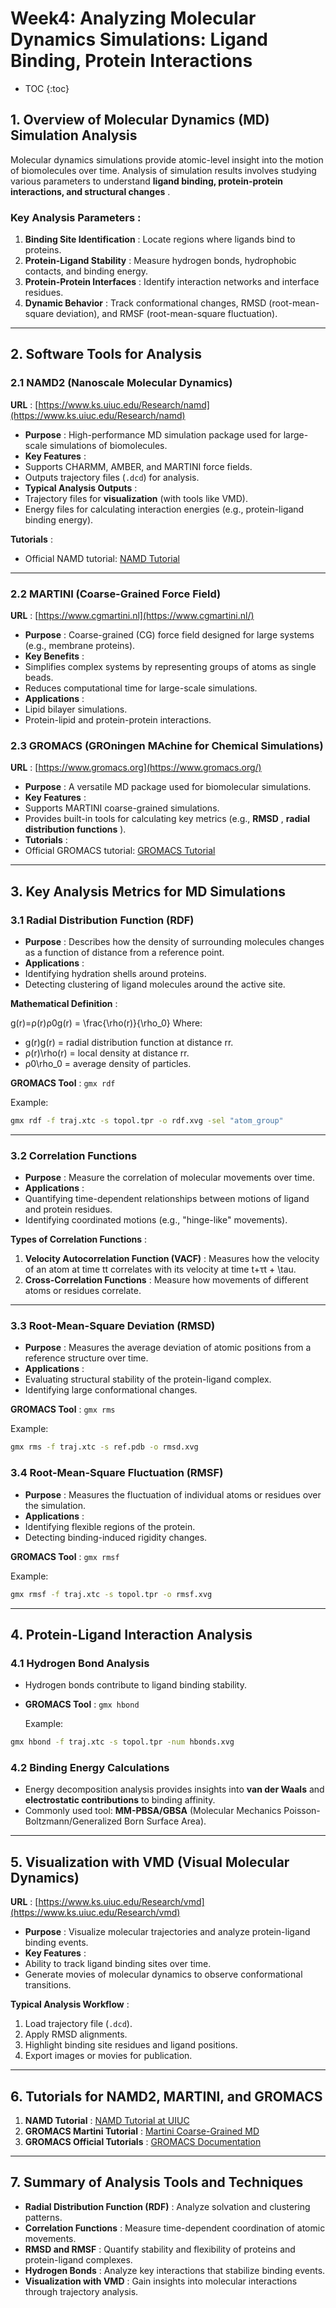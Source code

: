 # Week4: Analyzing Molecular Dynamics Simulations: Ligand Binding, Protein Interactions

* TOC
  {:toc}

## **1. Overview of Molecular Dynamics (MD) Simulation Analysis**

Molecular dynamics simulations provide atomic-level insight into the motion of biomolecules over time. Analysis of simulation results involves studying various parameters to understand  **ligand binding, protein-protein interactions, and structural changes** .

### **Key Analysis Parameters** :

1. **Binding Site Identification** : Locate regions where ligands bind to proteins.
2. **Protein-Ligand Stability** : Measure hydrogen bonds, hydrophobic contacts, and binding energy.
3. **Protein-Protein Interfaces** : Identify interaction networks and interface residues.
4. **Dynamic Behavior** : Track conformational changes, RMSD (root-mean-square deviation), and RMSF (root-mean-square fluctuation).

---

## **2. Software Tools for Analysis**

### **2.1 NAMD2 (Nanoscale Molecular Dynamics)**

 **URL** : [https://www.ks.uiuc.edu/Research/namd](https://www.ks.uiuc.edu/Research/namd)

* **Purpose** : High-performance MD simulation package used for large-scale simulations of biomolecules.
* **Key Features** :
* Supports CHARMM, AMBER, and MARTINI force fields.
* Outputs trajectory files (`.dcd`) for analysis.
* **Typical Analysis Outputs** :
* Trajectory files for **visualization** (with tools like VMD).
* Energy files for calculating interaction energies (e.g., protein-ligand binding energy).

 **Tutorials** :

* Official NAMD tutorial: [NAMD Tutorial](https://www.ks.uiuc.edu/Training/Tutorials)

---

### **2.2 MARTINI (Coarse-Grained Force Field)**

 **URL** : [https://www.cgmartini.nl](https://www.cgmartini.nl/)

* **Purpose** : Coarse-grained (CG) force field designed for large systems (e.g., membrane proteins).
* **Key Benefits** :
* Simplifies complex systems by representing groups of atoms as single beads.
* Reduces computational time for large-scale simulations.
* **Applications** :
* Lipid bilayer simulations.
* Protein-lipid and protein-protein interactions.

### **2.3 GROMACS (GROningen MAchine for Chemical Simulations)**

 **URL** : [https://www.gromacs.org](https://www.gromacs.org/)

* **Purpose** : A versatile MD package used for biomolecular simulations.
* **Key Features** :
* Supports MARTINI coarse-grained simulations.
* Provides built-in tools for calculating key metrics (e.g.,  **RMSD** ,  **radial distribution functions** ).
* **Tutorials** :
* Official GROMACS tutorial: [GROMACS Tutorial](https://manual.gromacs.org/documentation)

---

## **3. Key Analysis Metrics for MD Simulations**

### **3.1 Radial Distribution Function (RDF)**

* **Purpose** : Describes how the density of surrounding molecules changes as a function of distance from a reference point.
* **Applications** :
* Identifying hydration shells around proteins.
* Detecting clustering of ligand molecules around the active site.

 **Mathematical Definition** :

g(r)=ρ(r)ρ0g(r) = \frac{\rho(r)}{\rho_0}
Where:

* g(r)g(r) = radial distribution function at distance rr.
* ρ(r)\rho(r) = local density at distance rr.
* ρ0\rho_0 = average density of particles.

 **GROMACS Tool** : `gmx rdf`

Example:

```bash
gmx rdf -f traj.xtc -s topol.tpr -o rdf.xvg -sel "atom_group"
```

---

### **3.2 Correlation Functions**

* **Purpose** : Measure the correlation of molecular movements over time.
* **Applications** :
* Quantifying time-dependent relationships between motions of ligand and protein residues.
* Identifying coordinated motions (e.g., "hinge-like" movements).

 **Types of Correlation Functions** :

1. **Velocity Autocorrelation Function (VACF)** : Measures how the velocity of an atom at time tt correlates with its velocity at time t+τt + \tau.
2. **Cross-Correlation Functions** : Measure how movements of different atoms or residues correlate.

---

### **3.3 Root-Mean-Square Deviation (RMSD)**

* **Purpose** : Measures the average deviation of atomic positions from a reference structure over time.
* **Applications** :
* Evaluating structural stability of the protein-ligand complex.
* Identifying large conformational changes.

 **GROMACS Tool** : `gmx rms`

Example:

```bash
gmx rms -f traj.xtc -s ref.pdb -o rmsd.xvg
```

### **3.4 Root-Mean-Square Fluctuation (RMSF)**

* **Purpose** : Measures the fluctuation of individual atoms or residues over the simulation.
* **Applications** :
* Identifying flexible regions of the protein.
* Detecting binding-induced rigidity changes.

 **GROMACS Tool** : `gmx rmsf`

Example:

```bash
gmx rmsf -f traj.xtc -s topol.tpr -o rmsf.xvg
```

---

## **4. Protein-Ligand Interaction Analysis**

### **4.1 Hydrogen Bond Analysis**

* Hydrogen bonds contribute to ligand binding stability.
* **GROMACS Tool** : `gmx hbond`

  Example:

```bash
gmx hbond -f traj.xtc -s topol.tpr -num hbonds.xvg
```

### **4.2 Binding Energy Calculations**

* Energy decomposition analysis provides insights into **van der Waals** and **electrostatic contributions** to binding affinity.
* Commonly used tool: **MM-PBSA/GBSA** (Molecular Mechanics Poisson-Boltzmann/Generalized Born Surface Area).

---

## **5. Visualization with VMD (Visual Molecular Dynamics)**

 **URL** : [https://www.ks.uiuc.edu/Research/vmd](https://www.ks.uiuc.edu/Research/vmd)

* **Purpose** : Visualize molecular trajectories and analyze protein-ligand binding events.
* **Key Features** :
* Ability to track ligand binding sites over time.
* Generate movies of molecular dynamics to observe conformational transitions.

 **Typical Analysis Workflow** :

1. Load trajectory file (`.dcd`).
2. Apply RMSD alignments.
3. Highlight binding site residues and ligand positions.
4. Export images or movies for publication.

---

## **6. Tutorials for NAMD2, MARTINI, and GROMACS**

1. **NAMD Tutorial** : [NAMD Tutorial at UIUC](https://www.ks.uiuc.edu/Training/Tutorials)
2. **GROMACS Martini Tutorial** : [Martini Coarse-Grained MD](https://www.cgmartini.nl/index.php/tutorials-general-introduction)
3. **GROMACS Official Tutorials** : [GROMACS Documentation](https://manual.gromacs.org/documentation/latest/tutorials)

---

## **7. Summary of Analysis Tools and Techniques**

* **Radial Distribution Function (RDF)** : Analyze solvation and clustering patterns.
* **Correlation Functions** : Measure time-dependent coordination of atomic movements.
* **RMSD and RMSF** : Quantify stability and flexibility of proteins and protein-ligand complexes.
* **Hydrogen Bonds** : Analyze key interactions that stabilize binding events.
* **Visualization with VMD** : Gain insights into molecular interactions through trajectory analysis.

